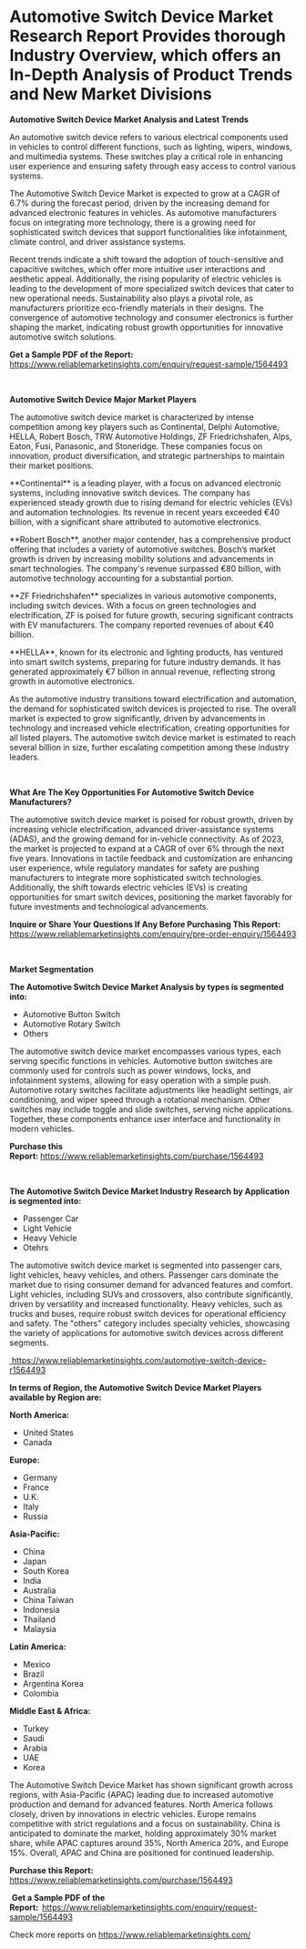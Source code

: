 <p><h1>Automotive Switch Device Market Research Report Provides thorough Industry Overview, which offers an In-Depth Analysis of Product Trends and New Market Divisions</h1></p><p><strong>Automotive Switch Device Market Analysis and Latest Trends</strong></p>
<p><p>An automotive switch device refers to various electrical components used in vehicles to control different functions, such as lighting, wipers, windows, and multimedia systems. These switches play a critical role in enhancing user experience and ensuring safety through easy access to control various systems. </p><p>The Automotive Switch Device Market is expected to grow at a CAGR of 6.7% during the forecast period, driven by the increasing demand for advanced electronic features in vehicles. As automotive manufacturers focus on integrating more technology, there is a growing need for sophisticated switch devices that support functionalities like infotainment, climate control, and driver assistance systems. </p><p>Recent trends indicate a shift toward the adoption of touch-sensitive and capacitive switches, which offer more intuitive user interactions and aesthetic appeal. Additionally, the rising popularity of electric vehicles is leading to the development of more specialized switch devices that cater to new operational needs. Sustainability also plays a pivotal role, as manufacturers prioritize eco-friendly materials in their designs. The convergence of automotive technology and consumer electronics is further shaping the market, indicating robust growth opportunities for innovative automotive switch solutions.</p></p>
<p><strong>Get a Sample PDF of the Report:&nbsp;</strong> <a href="https://www.reliablemarketinsights.com/enquiry/request-sample/1564493?utm_campaign=3196&utm_medium=2&utm_source=Github&utm_content=ia&utm_term=30032025&utm_id=automotive-switch-device">https://www.reliablemarketinsights.com/enquiry/request-sample/1564493</a></p>
<p>&nbsp;</p>
<p><strong>Automotive Switch Device Major Market Players</strong></p>
<p><p>The automotive switch device market is characterized by intense competition among key players such as Continental, Delphi Automotive, HELLA, Robert Bosch, TRW Automotive Holdings, ZF Friedrichshafen, Alps, Eaton, Fusi, Panasonic, and Stoneridge. These companies focus on innovation, product diversification, and strategic partnerships to maintain their market positions.</p><p>**Continental** is a leading player, with a focus on advanced electronic systems, including innovative switch devices. The company has experienced steady growth due to rising demand for electric vehicles (EVs) and automation technologies. Its revenue in recent years exceeded €40 billion, with a significant share attributed to automotive electronics.</p><p>**Robert Bosch**, another major contender, has a comprehensive product offering that includes a variety of automotive switches. Bosch’s market growth is driven by increasing mobility solutions and advancements in smart technologies. The company's revenue surpassed €80 billion, with automotive technology accounting for a substantial portion.</p><p>**ZF Friedrichshafen** specializes in various automotive components, including switch devices. With a focus on green technologies and electrification, ZF is poised for future growth, securing significant contracts with EV manufacturers. The company reported revenues of about €40 billion.</p><p>**HELLA**, known for its electronic and lighting products, has ventured into smart switch systems, preparing for future industry demands. It has generated approximately €7 billion in annual revenue, reflecting strong growth in automotive electronics.</p><p>As the automotive industry transitions toward electrification and automation, the demand for sophisticated switch devices is projected to rise. The overall market is expected to grow significantly, driven by advancements in technology and increased vehicle electrification, creating opportunities for all listed players. The automotive switch device market is estimated to reach several billion in size, further escalating competition among these industry leaders.</p></p>
<p>&nbsp;</p>
<p><strong>What Are The Key Opportunities For Automotive Switch Device Manufacturers?</strong></p>
<p><p>The automotive switch device market is poised for robust growth, driven by increasing vehicle electrification, advanced driver-assistance systems (ADAS), and the growing demand for in-vehicle connectivity. As of 2023, the market is projected to expand at a CAGR of over 6% through the next five years. Innovations in tactile feedback and customization are enhancing user experience, while regulatory mandates for safety are pushing manufacturers to integrate more sophisticated switch technologies. Additionally, the shift towards electric vehicles (EVs) is creating opportunities for smart switch devices, positioning the market favorably for future investments and technological advancements.</p></p>
<p><strong>Inquire or Share Your Questions If Any Before Purchasing This Report:</strong> <a href="https://www.reliablemarketinsights.com/enquiry/pre-order-enquiry/1564493?utm_campaign=3196&utm_medium=2&utm_source=Github&utm_content=ia&utm_term=30032025&utm_id=automotive-switch-device">https://www.reliablemarketinsights.com/enquiry/pre-order-enquiry/1564493</a></p>
<p>&nbsp;</p>
<p><strong>Market Segmentation</strong></p>
<p><strong>The Automotive Switch Device Market Analysis by types is segmented into:</strong></p>
<p><ul><li>Automotive Button Switch</li><li>Automotive Rotary Switch</li><li>Others</li></ul></p>
<p><p>The automotive switch device market encompasses various types, each serving specific functions in vehicles. Automotive button switches are commonly used for controls such as power windows, locks, and infotainment systems, allowing for easy operation with a simple push. Automotive rotary switches facilitate adjustments like headlight settings, air conditioning, and wiper speed through a rotational mechanism. Other switches may include toggle and slide switches, serving niche applications. Together, these components enhance user interface and functionality in modern vehicles.</p></p>
<p><strong>Purchase this Report:&nbsp;</strong><a href="https://www.reliablemarketinsights.com/purchase/1564493?utm_campaign=3196&utm_medium=2&utm_source=Github&utm_content=ia&utm_term=30032025&utm_id=automotive-switch-device">https://www.reliablemarketinsights.com/purchase/1564493</a></p>
<p>&nbsp;</p>
<p><strong>The Automotive Switch Device Market Industry Research by Application is segmented into:</strong></p>
<p><ul><li>Passenger Car</li><li>Light Vehicle</li><li>Heavy Vehicle</li><li>Otehrs</li></ul></p>
<p><p>The automotive switch device market is segmented into passenger cars, light vehicles, heavy vehicles, and others. Passenger cars dominate the market due to rising consumer demand for advanced features and comfort. Light vehicles, including SUVs and crossovers, also contribute significantly, driven by versatility and increased functionality. Heavy vehicles, such as trucks and buses, require robust switch devices for operational efficiency and safety. The "others" category includes specialty vehicles, showcasing the variety of applications for automotive switch devices across different segments.</p></p>
<p><a href="https://www.reliablemarketinsights.com/automotive-switch-device-r1564493?utm_campaign=3196&utm_medium=2&utm_source=Github&utm_content=ia&utm_term=30032025&utm_id=automotive-switch-device">&nbsp;https://www.reliablemarketinsights.com/automotive-switch-device-r1564493</a></p>
<p><strong>In terms of Region, the Automotive Switch Device Market Players available by Region are:</strong></p>
<p>
    <p> <strong> North America: </strong>
        <ul>
            <li>United States</li>
            <li>Canada</li>
        </ul>
        </p> 
    <p> <strong> Europe: </strong>
        <ul>
            <li>Germany</li>
            <li>France</li>
            <li>U.K.</li>
            <li>Italy</li>
            <li>Russia</li>
        </ul>
        </p> 
    <p> <strong> Asia-Pacific: </strong>
        <ul>
            <li>China</li>
            <li>Japan</li>
            <li>South Korea</li>
            <li>India</li>
            <li>Australia</li>
            <li>China Taiwan</li>
            <li>Indonesia</li>
            <li>Thailand</li>
            <li>Malaysia</li>
        </ul>
        </p> 
    <p> <strong> Latin America: </strong>
        <ul>
            <li>Mexico</li>
            <li>Brazil</li>
            <li>Argentina Korea</li>
            <li>Colombia</li>
        </ul>
        </p> 
    <p> <strong> Middle East & Africa: </strong>
        <ul>
            <li>Turkey</li>
            <li>Saudi</li>
            <li>Arabia</li>
            <li>UAE</li>
            <li>Korea</li>
        </ul>
    </p>
    </p>
<p><p>The Automotive Switch Device Market has shown significant growth across regions, with Asia-Pacific (APAC) leading due to increased automotive production and demand for advanced features. North America follows closely, driven by innovations in electric vehicles. Europe remains competitive with strict regulations and a focus on sustainability. China is anticipated to dominate the market, holding approximately 30% market share, while APAC captures around 35%, North America 20%, and Europe 15%. Overall, APAC and China are positioned for continued leadership.</p></p>
<p><strong>Purchase this Report: </strong><a href="https://www.reliablemarketinsights.com/purchase/1564493?utm_campaign=3196&utm_medium=2&utm_source=Github&utm_content=ia&utm_term=30032025&utm_id=automotive-switch-device">https://www.reliablemarketinsights.com/purchase/1564493</a></p>
<p>&nbsp;<strong>Get a Sample PDF of the Report:&nbsp;&nbsp;</strong><a href="https://www.reliablemarketinsights.com/enquiry/request-sample/1564493?utm_campaign=3196&utm_medium=2&utm_source=Github&utm_content=ia&utm_term=30032025&utm_id=automotive-switch-device">https://www.reliablemarketinsights.com/enquiry/request-sample/1564493</a></p>
<p><strong></strong></p>
<p>Check more reports on <a href="https://www.reliablemarketinsights.com/?utm_campaign=3196&utm_medium=2&utm_source=Github&utm_content=ia&utm_term=30032025&utm_id=automotive-switch-device">https://www.reliablemarketinsights.com/</a></p>